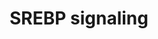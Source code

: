 ---
annotations:
- id: PW:0000753
  parent: regulatory pathway
  type: Pathway Ontology
  value: sterol regulatory element-binding protein signaling pathway
- id: DOID:2487
  parent: null
  type: Disease Ontology
  value: obsolete hypercholesterolemia
- id: PW:0000753
  parent: regulatory pathway
  type: Pathway Ontology
  value: sterol regulatory element-binding protein signaling pathway
- id: PW:0000454
  parent: classic metabolic pathway
  type: Pathway Ontology
  value: cholesterol biosynthetic pathway
- id: CL:0000182
  parent: native cell
  type: Cell Type Ontology
  value: hepatocyte
- id: PW:0000029
  parent: classic metabolic pathway
  type: Pathway Ontology
  value: fatty acid biosynthetic pathway
authors:
- Mkutmon
- MaintBot
- Eweitz
description: 'Sterol regulatory element-binding proteins (SREBPs) are membrane-bound
  proteins that act as transcription factors. They regulate lipid, especially cholesterol,
  biosynthesis and uptake at a transcriptional level to maintain cellular lipid homeostasis.
  In addition, SREBP appears to be involved in a variety of other cellular processes.
  This pathway of SREBP focusses on the regulation of lipid metabolism by SREBP. The
  data on which this pathway is based, is derived from a variety of in vitro and in
  vivo studies using different species, including mouse, rat, hamster and human.  This
  pathway served as the basis for a review about SREBP that was published in Genes
  and Nutrition: [http://www.ncbi.nlm.nih.gov/pubmed/23516131 PubMed].'
last-edited: 2021-05-07
organisms:
- Bos taurus
redirect_from:
- /index.php/Pathway:WP3194
- /instance/WP3194
revision: null
schema-jsonld:
- '@context': https://schema.org/
  '@id': https://wikipathways.github.io/pathways/WP3194.html
  '@type': Dataset
  creator:
    '@type': Organization
    name: WikiPathways
  description: 'Sterol regulatory element-binding proteins (SREBPs) are membrane-bound
    proteins that act as transcription factors. They regulate lipid, especially cholesterol,
    biosynthesis and uptake at a transcriptional level to maintain cellular lipid
    homeostasis. In addition, SREBP appears to be involved in a variety of other cellular
    processes. This pathway of SREBP focusses on the regulation of lipid metabolism
    by SREBP. The data on which this pathway is based, is derived from a variety of
    in vitro and in vivo studies using different species, including mouse, rat, hamster
    and human.  This pathway served as the basis for a review about SREBP that was
    published in Genes and Nutrition: [http://www.ncbi.nlm.nih.gov/pubmed/23516131
    PubMed].'
  keywords:
  - ACACA
  - ACLY
  - ACSS1
  - AKT1
  - AMFR
  - ATF6
  - CATHL3
  - CDK8
  - CREB1
  - CYP51A1
  - Cholesterol
  - DBI
  - FASN
  - FDFT1
  - FDPS
  - FGF21
  - GPAM
  - GSK3A
  - Glucose
  - Glutamine
  - HMGCR
  - HMGCS1
  - IDI1
  - INSIG1
  - INSIG2
  - Insulin
  - KPNB1
  - LDLR
  - LPIN1
  - LPL
  - LSS
  - MBTPS1
  - MBTPS2
  - MDH1
  - MED15
  - MTOR
  - MVD
  - NFYA
  - NR1H2
  - Oxysterols
  - PIK3CA
  - PPARG
  - PPARGC1B
  - PRKAA1
  - PRKAA2
  - PRKAB1
  - PRKAB2
  - PRKACA
  - PRKAG1
  - PRKAG2
  - PRKAG3
  - PUFAs
  - RBP4
  - RNF139
  - SAR1A
  - SAR1B
  - SCAP
  - SCARB1
  - SCD
  - SEC13
  - SEC23A
  - SEC23B
  - SEC24A
  - SEC24B
  - SEC24C
  - SEC24D
  - SEC31A
  - SEC31B
  - SIRT1
  - SP1
  - SQLE
  - SREBF1
  - SREBF2
  - UFAs
  - YY1
  - bta-mir-33a
  - bta-mir-33b
  license: CC0
  name: SREBP signaling
seo: CreativeWork
title: SREBP signaling
wpid: WP3194
---